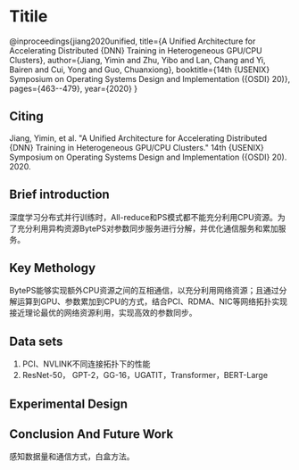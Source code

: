 # Titile

@inproceedings{jiang2020unified,
  title={A Unified Architecture for Accelerating Distributed $\{$DNN$\}$ Training in Heterogeneous GPU/CPU Clusters},
  author={Jiang, Yimin and Zhu, Yibo and Lan, Chang and Yi, Bairen and Cui, Yong and Guo, Chuanxiong},
  booktitle={14th $\{$USENIX$\}$ Symposium on Operating Systems Design and Implementation ($\{$OSDI$\}$ 20)},
  pages={463--479},
  year={2020}
}

## Citing

Jiang, Yimin, et al. "A Unified Architecture for Accelerating Distributed {DNN} Training in Heterogeneous GPU/CPU Clusters." 14th {USENIX} Symposium on Operating Systems Design and Implementation ({OSDI} 20). 2020.

## Brief introduction

深度学习分布式并行训练时，All-reduce和PS模式都不能充分利用CPU资源。为了充分利用异构资源BytePS对参数同步服务进行分解，并优化通信服务和累加服务。

## Key Methology

BytePS能够实现额外CPU资源之间的互相通信，以充分利用网络资源；且通过分解运算到GPU、参数累加到CPU的方式，结合PCI、RDMA、NIC等网络拓扑实现接近理论最优的网络资源利用，实现高效的参数同步。

## Data sets

1. PCI、NVLINK不同连接拓扑下的性能
2.  ResNet-50， GPT-2，GG-16，UGATIT，Transformer，BERT-Large

## Experimental Design



## Conclusion And Future Work

感知数据量和通信方式，白盒方法。
